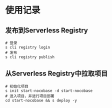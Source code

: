 
# 使用记录

## 发布到Serverless Registry

```shell
# 登录
s cli registry login
# 发布
s cli registry publish
```

## 从Serverless Registry中拉取项目

```shell
# 初始化项目
s init start-nocobase -d start-nocobase
# 进入项目，并进行项目部署
cd start-nocobase && s deploy -y
```
